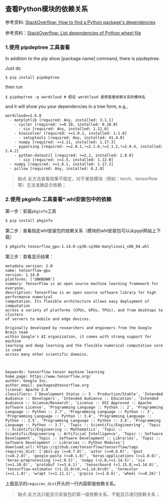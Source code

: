 ## 查看Python模块的依赖关系

参考资料: [StackOverflow: How to find a Python package's dependencies](https://stackoverflow.com/questions/29751572/how-to-find-a-python-packages-dependencies)

参考资料：[StackOverflow: List dependencies of Python wheel file](https://stackoverflow.com/questions/50170588/list-dependencies-of-python-wheel-file)

### 1.使用 pipdeptree 工具查看

In addition to the pip show [package name] command, there is pipdeptree.

Just do

```shell
$ pip install pipdeptree
```

then run

```
$ pipdeptree -p wordcloud # 假设 wordcloud 是想查看依赖关系的模块名
```

and it will show you your dependencies in a tree form, e.g.,

```shell
wordcloud==1.6.0
  - matplotlib [required: Any, installed: 3.1.1]
    - cycler [required: >=0.10, installed: 0.10.0]
      - six [required: Any, installed: 1.12.0]
    - kiwisolver [required: >=1.0.1, installed: 1.1.0]
      - setuptools [required: Any, installed: 41.4.0]
    - numpy [required: >=1.11, installed: 1.17.3]
    - pyparsing [required: >=2.0.1,!=2.1.6,!=2.1.2,!=2.0.4, installed: 2.4.2]
    - python-dateutil [required: >=2.1, installed: 2.8.0]
      - six [required: >=1.5, installed: 1.12.0]
  - numpy [required: >=1.6.1, installed: 1.17.3]
  - pillow [required: Any, installed: 6.2.0]
```

> 缺点
> 此方法查看效果不稳定，对于某些模块（例如：torch、tensorflow等）无法准确显示依赖；

### 2.使用 pkginfo 工具查看*.whl安装包中的依赖

第一步：安装`pkginfo`工具

```shell
$ pip install pkginfo
```

第二步：查看指定whl安装包的依赖关系（模块的whl安装包可以从pypi网站上下载）

```shell
$ pkginfo tensorflow_gpu-1.14.0-cp36-cp36m-manylinux1_x86_64.whl
```

第三步：查看显示结果：

```shell
metadata_version: 2.0
name: tensorflow-gpu
version: 1.14.0
platforms: ['UNKNOWN']
summary: TensorFlow is an open source machine learning framework for everyone.
description: TensorFlow is an open source software library for high performance numerical
computation. Its flexible architecture allows easy deployment of computation
across a variety of platforms (CPUs, GPUs, TPUs), and from desktops to clusters
of servers to mobile and edge devices.

Originally developed by researchers and engineers from the Google Brain team
within Google's AI organization, it comes with strong support for machine
learning and deep learning and the flexible numerical computation core is used
across many other scientific domains.



keywords: tensorflow tensor machine learning
home_page: https://www.tensorflow.org/
author: Google Inc.
author_email: packages@tensorflow.org
license: Apache 2.0
classifiers: ['Development Status :: 5 - Production/Stable', 'Intended Audience :: Developers', 'Intended Audience :: Education', 'Intended Audience :: Science/Research', 'License :: OSI Approved :: Apache Software License', 'Programming Language :: Python :: 2', 'Programming Language :: Python :: 2.7', 'Programming Language :: Python :: 3', 'Programming Language :: Python :: 3.4', 'Programming Language :: Python :: 3.5', 'Programming Language :: Python :: 3.6', 'Programming Language :: Python :: 3.7', 'Topic :: Scientific/Engineering', 'Topic :: Scientific/Engineering :: Mathematics', 'Topic :: Scientific/Engineering :: Artificial Intelligence', 'Topic :: Software Development', 'Topic :: Software Development :: Libraries', 'Topic :: Software Development :: Libraries :: Python Modules']
download_url: https://github.com/tensorflow/tensorflow/tags
requires_dist: ['absl-py (>=0.7.0)', 'astor (>=0.6.0)', 'gast (>=0.2.0)', 'google-pasta (>=0.1.6)', 'keras-applications (>=1.0.6)', 'keras-preprocessing (>=1.0.5)', 'numpy (<2.0,>=1.14.5)', 'six (>=1.10.0)', 'protobuf (>=3.6.1)', 'tensorboard (<1.15.0,>=1.14.0)', 'tensorflow-estimator (<1.15.0rc0,>=1.14.0rc0)', 'termcolor (>=1.1.0)', 'wrapt (>=1.11.1)', 'grpcio (>=1.8.6)', 'wheel (>=0.26)']
```

上面显示的`requires_dist`开头的一行内容即是依赖关系。

> 缺点
> 此方法只能显示安装包的第一级依赖关系，不能显示递归依赖关系；


